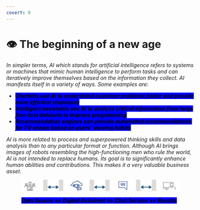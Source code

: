 ```yaml
---
coverY: 0
---
```


# 👁 The beginning of a new age

_In simpler terms, AI which stands for artificial intelligence refers to systems or machines that mimic human intelligence to perform tasks and can iteratively improve themselves based on the information they collect. AI manifests itself in a variety of ways. Some examples are:_

* _<mark style="background-color:blue;">**Chatbots use AI to understand customer problems faster and provide more efficient responses**</mark>_
* _<mark style="background-color:blue;">**Intelligent assistants use AI to analyze critical information from large free-text datasets to improve programming**</mark>_
* _<mark style="background-color:blue;">**Recommendation engines can provide automated recommendations for TV shows based on users' viewing habits**</mark>_

_AI is more related to process and superpowered thinking skills and data analysis than to any particular format or function. Although AI brings images of robots resembling the high-functioning men who rule the world, AI is not intended to replace humans. Its goal is to significantly enhance human abilities and contributions. This makes it a very valuable business asset._

<figure><img src="../.gitbook/assets/a.JPG" alt=""><figcaption><p><em><mark style="background-color:blue;"><strong>Data Source &#x3C;-> Digital Assistant &#x3C;-> Chat Service &#x3C;-> Results</strong></mark></em></p></figcaption></figure>
